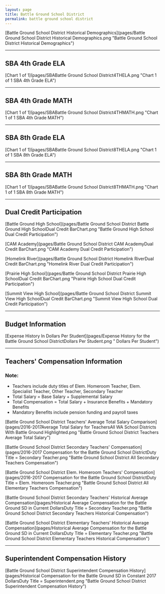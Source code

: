```yaml
---
layout: page
title: Battle Ground School District
permalink: battle ground school district
---
```



[Battle Ground School District Historical Demographics](pages/Battle Ground School District Historical Demographics.png "Battle Ground School District Historical Demographics")

___

## SBA 4th Grade ELA

[Chart 1 of 1](pages/SBABattle Ground School District4THELA.png "Chart 1 of 1 SBA 4th Grade ELA")


___

## SBA 4th Grade MATH

[Chart 1 of 1](pages/SBABattle Ground School District4THMATH.png "Chart 1 of 1 SBA 4th Grade MATH")


___

## SBA 8th Grade ELA

[Chart 1 of 1](pages/SBABattle Ground School District8THELA.png "Chart 1 of 1 SBA 8th Grade ELA")


___

## SBA 8th Grade MATH

[Chart 1 of 1](pages/SBABattle Ground School District8THMATH.png "Chart 1 of 1 SBA 8th Grade MATH")


___

## Dual Credit Participation

[Battle Ground High School](pages/Battle Ground School District Battle Ground High SchoolDual Credit BarChart.png "Battle Ground High School Dual Credit Participation")

[CAM Academy](pages/Battle Ground School District CAM AcademyDual Credit BarChart.png "CAM Academy Dual Credit Participation")

[Homelink River](pages/Battle Ground School District Homelink RiverDual Credit BarChart.png "Homelink River Dual Credit Participation")

[Prairie High School](pages/Battle Ground School District Prairie High SchoolDual Credit BarChart.png "Prairie High School Dual Credit Participation")

[Summit View High School](pages/Battle Ground School District Summit View High SchoolDual Credit BarChart.png "Summit View High School Dual Credit Participation")


___

## Budget Information

[Expense History In Dollars Per Student](pages/Expense History for the Battle Ground School DistrictDollars Per Student.png " Dollars Per Student")


___

## Teachers' Compensation Information
### Note:
- Teachers include duty titles of Elem. Homeroom Teacher, Elem. Specialist Teacher, Other Teacher, Secondary Teacher
- Total Salary = Base Salary + Supplemental Salary
- Total Compensation = Total Salary + Insurance Benefits + Mandatory Benefits
- Mandatory Benefits include pension funding and payroll taxes

[Battle Ground School District Teachers' Average Total Salary Comparison](pages/2016-2017Average Total Salary for TeachersAll WA School Districts With Battle Ground Highlighted.png "Battle Ground School District Teachers Average Total Salary")

[Battle Ground School District Secondary Teachers' Compensation](pages/2016-2017 Compensation for the Battle Ground School DistrictDuty Title = Secondary Teacher.png "Battle Ground School District All Secondary Teachers Compensation")

[Battle Ground School District Elem. Homeroom Teachers' Compensation](pages/2016-2017 Compensation for the Battle Ground School DistrictDuty Title = Elem. Homeroom Teacher.png "Battle Ground School District All Elementary Teachers Compensation")

[Battle Ground School District Secondary Teachers' Historical Average Compensation](pages/Historical Average Compensation for the Battle Ground SD in Current DollarsDuty Title = Secondary Teacher.png "Battle Ground School District Secondary Teachers Historical Compensation")

[Battle Ground School District Elementary Teachers' Historical Average Compensation](pages/Historical Average Compensation for the Battle Ground SD in Current DollarsDuty Title = Elementary Teacher.png "Battle Ground School District Elementary Teachers Historical Compensation")


___

## Superintendent Compensation History

[Battle Ground School District Superintendent Compensation History](pages/Historical Compensation for the Battle Ground SD in Constant 2017 DollarsDuty Title = Superintendent.png "Battle Ground School District Superintendent Compensation History")


